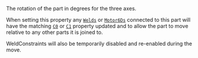 The rotation of the part in degrees for the three axes.

When setting this property any [`Welds`](https://create.roblox.com/docs/reference/engine/classes/Weld) or
[`Motor6Ds`](https://create.roblox.com/docs/reference/engine/classes/Motor6D) connected to this part will have the matching
[`C0`](https://create.roblox.com/docs/reference/engine/classes/JointInstance#C0) or [`C1`](https://create.roblox.com/docs/reference/engine/classes/JointInstance#C1) property
updated and to allow the part to move relative to any other parts it is
joined to.

WeldConstraints will also be temporarily disabled and re-enabled during
the move.